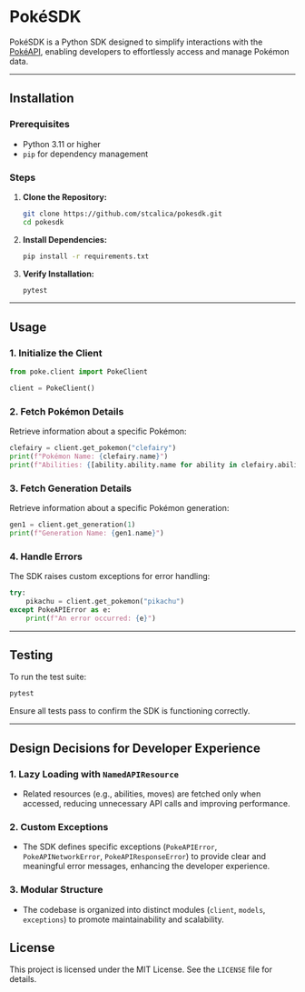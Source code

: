 # **PokéSDK**

PokéSDK is a Python SDK designed to simplify interactions with the [PokéAPI](https://pokeapi.co), enabling developers to effortlessly access and manage Pokémon data.

---

## **Installation**

### **Prerequisites**

- Python 3.11 or higher
- `pip` for dependency management

### **Steps**

1. **Clone the Repository:**

   ```bash
   git clone https://github.com/stcalica/pokesdk.git
   cd pokesdk
   ```

2. **Install Dependencies:**

   ```bash
   pip install -r requirements.txt
   ```

3. **Verify Installation:**

   ```bash
   pytest
   ```

---

## **Usage**

### **1. Initialize the Client**

```python
from poke.client import PokeClient

client = PokeClient()
```

### **2. Fetch Pokémon Details**

Retrieve information about a specific Pokémon:

```python
clefairy = client.get_pokemon("clefairy")
print(f"Pokémon Name: {clefairy.name}")
print(f"Abilities: {[ability.ability.name for ability in clefairy.abilities]}")
```

### **3. Fetch Generation Details**

Retrieve information about a specific Pokémon generation:

```python
gen1 = client.get_generation(1)
print(f"Generation Name: {gen1.name}")
```

### **4. Handle Errors**

The SDK raises custom exceptions for error handling:

```python
try:
    pikachu = client.get_pokemon("pikachu")
except PokeAPIError as e:
    print(f"An error occurred: {e}")
```

---

## **Testing**

To run the test suite:

```bash
pytest
```

Ensure all tests pass to confirm the SDK is functioning correctly.

---

## **Design Decisions for Developer Experience**

### **1. Lazy Loading with `NamedAPIResource`**

- Related resources (e.g., abilities, moves) are fetched only when accessed, reducing unnecessary API calls and improving performance.

### **2. Custom Exceptions**

- The SDK defines specific exceptions (`PokeAPIError`, `PokeAPINetworkError`, `PokeAPIResponseError`) to provide clear and meaningful error messages, enhancing the developer experience.

### **3. Modular Structure**

- The codebase is organized into distinct modules (`client`, `models`, `exceptions`) to promote maintainability and scalability.


## **License**

This project is licensed under the MIT License. See the `LICENSE` file for details.
